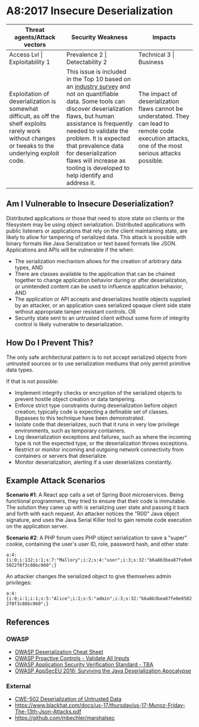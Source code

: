 # A8:2017 Insecure Deserialization

| Threat agents/Attack vectors | Security Weakness           | Impacts               |
| -- | -- | -- |
| Access Lvl \| Exploitability 1 | Prevalence 2 \| Detectability 2 | Technical 3 \| Business |
| Exploitation of deserialization is somewhat difficult, as off the shelf exploits rarely work without changes or tweaks to the underlying exploit code. | This issue is included in the Top 10 based on an [industry survey](https://owasp.blogspot.com/2017/08/owasp-top-10-2017-project-update.html) and not on quantifiable data. Some tools can discover deserialization flaws, but human assistance is frequently needed to validate the problem. It is expected that prevalence data for deserialization flaws will increase as tooling is developed to help identify and address it. | The impact of deserialization flaws cannot be understated. They can lead to remote code execution attacks, one of the most serious attacks possible. |

## Am I Vulnerable to Insecure Deserialization?

Distributed applications or those that need to store state on clients or the filesystem may be using object serialization. Distributed applications with public listeners or applications that rely on the client maintaining state, are likely to allow for tampering of serialized data. This attack is possible with binary formats like Java Serialization or text based formats like JSON. Applications and APIs will be vulnerable if the when:
* The serialization mechanism allows for the creation of arbitrary data types, AND
* There are classes available to the application that can be chained together to change application behavior during or after deserialization, or unintended content can be used to influence application behavior, AND
* The application or API accepts and deserializes hostile objects supplied by an attacker, or an application uses serialized opaque client side state without appropriate tamper resistant controls. OR
* Security state sent to an untrusted client without some form of integrity control is likely vulnerable to deserialization.

## How Do I Prevent This?

The only safe architectural pattern is to not accept serialized objects from untrusted sources or to use serialization mediums that only permit primitive data types.

If that is not possible:
* Implement integrity checks or encryption of the serialized objects to prevent hostile object creation or data tampering.
* Enforce strict type constraints during deserialization before object creation; typically code is expecting a definable set of classes. Bypasses to this technique have been demonstrated.
* Isolate code that deserializes, such that it runs in very low privilege environments, such as temporary containers.
* Log deserialization exceptions and failures, such as where the incoming type is not the expected type, or the deserialization throws exceptions.
* Restrict or monitor incoming and outgoing network connectivity from containers or servers that deserialize.
* Monitor deserialization, alerting if a user deserializes constantly.

## Example Attack Scenarios​

**Scenario #1**: A React app calls a set of Spring Boot microservices. Being functional programmers, they tried to ensure that their code is immutable. The solution they came up with is serializing user state and passing it back and forth with each request. An attacker notices the "R00" Java object signature, and uses the Java Serial Killer tool to gain remote code execution on the application server.

**Scenario #2**: A PHP forum uses PHP object serialization to save a "super" cookie, containing the user's user ID, role, password hash, and other state:

`a:4:{i:0;i:132;i:1;s:7:"Mallory";i:2;s:4:"user";i:3;s:32:"b6a8b3bea87fe0e05022f8f3c88bc960";}`

An attacker changes the serialized object to give themselves admin privileges:

`a:4:{i:0;i:1;i:1;s:5:"Alice";i:2;s:5:"admin";i:3;s:32:"b6a8b3bea87fe0e05022f8f3c88bc960";}`

## References

### OWASP

* [OWASP Deserialization Cheat Sheet](https://www.owasp.org/index.php/Deserialization_Cheat_Sheet)
* [OWASP Proactive Controls - Validate All Inputs](https://www.owasp.org/index.php/OWASP_Proactive_Controls#4:_Validate_All_Inputs)
* [OWASP Application Security Verification Standard - TBA](https://www.owasp.org/index.php/Category:OWASP_Application_Security_Verification_Standard_Project#tab=Home)
* [OWASP AppSecEU 2016: Surviving the Java Deserialization Apocalypse](https://www.slideshare.net/cschneider4711/surviving-the-java-deserialization-apocalypse-owasp-appseceu-2016)

### External

* [CWE-502 Deserialization of Untrusted Data](https://cwe.mitre.org/data/definitions/502.html)
* https://www.blackhat.com/docs/us-17/thursday/us-17-Munoz-Friday-The-13th-Json-Attacks.pdf
* https://github.com/mbechler/marshalsec
